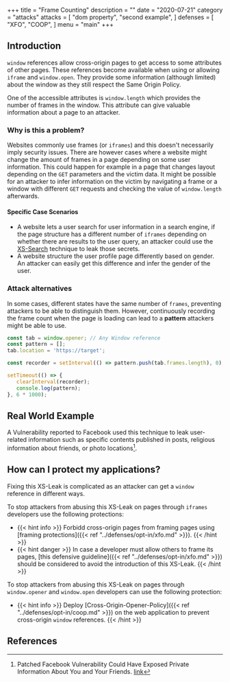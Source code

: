 +++
title = "Frame Counting"
description = ""
date = "2020-07-21"
category = "attacks"
attacks = [
    "dom property",
    "second example",
]
defenses = [
    "XFO",
    "COOP",
]
menu = "main"
+++

## Introduction

`window` references allow cross-origin pages to get access to some attributes of other pages. These references become available when using or allowing `iframe` and `window.open`. They provide some information (although limited) about the window as they still respect the Same Origin Policy.

One of the accessible attributes is `window.length` which provides the number of frames in the window. This attribute can give valuable information about a page to an attacker.

### Why is this a problem?

Websites commonly use frames (or `iframes`) and this doesn't necessarily imply security issues.  There are however cases where a website might change the amount of frames in a page depending on some user information. This could happen for example in a page that changes layout depending on the `GET` parameters and the victim data. It might be possible for an attacker to infer information on the victim by navigating a frame or a window with different `GET` requests and checking the value of `window.length` afterwards.


#### Specific Case Scenarios

- A website lets a user search for user information in a search engine, if the page structure has a different number of `iframes` depending on whether there are results to the user query, an attacker could use the [XS-Search]({/TODO) technique to leak those secrets.
- A website structure the user profile page differently based on gender. An attacker can easily get this difference and infer the gender of the user.

### Attack alternatives

In some cases, different states have the same number of `frames`, preventing attackers to be able to distinguish them. However, continuously recording the frame count when the page is loading can lead to a **pattern** attackers might be able to use.

```javascript
const tab = window.opener; // Any Window reference
const pattern = [];
tab.location = 'https://target';

const recorder = setInterval(() => pattern.push(tab.frames.length), 0);

setTimeout(() => {
   clearInterval(recorder);
   console.log(pattern);
}, 6 * 1000);
```


## Real World Example

A Vulnerability reported to Facebook used this technique to leak user-related information such as specific contents published in posts, religious information about friends, or photo locations[^1].


## How can I protect my applications?

Fixing this XS-Leak is complicated as an attacker can get a `window` reference in different ways. 

To stop attackers from abusing this XS-Leak on pages through `iframes` developers use the following protections:

- {{< hint info >}}
Forbidd cross-origin pages from framing pages using [framing protections]({{< ref "../defenses/opt-in/xfo.md" >}}).
{{< /hint >}}
- {{< hint danger >}}
In case a developer must allow others to frame its pages, [this defensive guideline]({{< ref "../defenses/opt-in/xfo.md" >}}) should be considered to avoid the introduction of this XS-Leak.
{{< /hint >}}

To stop attackers from abusing this XS-Leak on pages through `window.opener` and `window.open` developers can use the following protection:

- {{< hint info >}}
Deploy [Cross-Origin-Opener-Policy]({{< ref "../defenses/opt-in/coop.md" >}}) on the web application to prevent cross-origin `window` references.
{{< /hint >}}


## References

[^1]: Patched Facebook Vulnerability Could Have Exposed Private Information About You and Your Friends. [link](https://www.imperva.com/blog/facebook-privacy-bug/)
